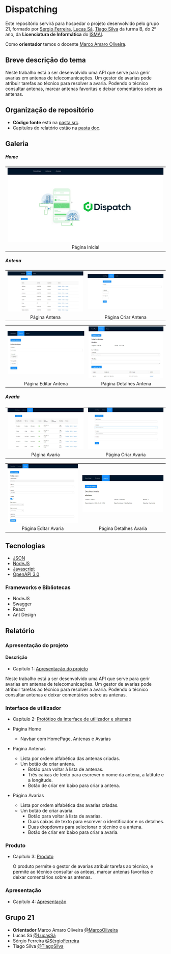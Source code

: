 # Dispatching

Este repositório servirá para hospedar o projeto desenvolvido pelo grupo 21, formado por [Sergio Ferreira](https://github.com/SergioDanielOsorioFerreira), [Lucas Sá](https://github.com/lucassodresa), [Tiago Silva](https://github.com/TiagoSVA) da turma B, do 2º ano, da **Licenciatura de Informática** do [ISMAI](https://www.ismai.pt/pt).

Como **orientador** temos o docente [Marco Amaro Oliveira](https://github.com/MarcoAmaroOliveira).

## Breve descrição do tema

Neste trabalho está a ser desenvolvido uma API que serve para gerir avarias em antenas de telecomunicações. Um gestor de avarias pode atribuir tarefas ao técnico para resolver a avaria. Podendo o técnico consultar antenas, marcar antenas favoritas e deixar comentários sobre as antenas.

## Organização de repositório

- **Código fonte** está na [pasta src](https://github.com/gestao-avarias/dispatching-api/tree/master/src).
- Capítulos do relatório estão na [pasta doc](https://github.com/gestao-avarias/dispatching-api/tree/master/doc).

## Galeria

##### Home

|                                             |
| :-----------------------------------------: |
| ![HomePage](doc/images/Depois/HomePage.JPG) |
|               Página Inicial                |

##### Antena

|                                                 |                                                           |
| :---------------------------------------------: | :-------------------------------------------------------: |
| ![AntenaPage](doc/images/Depois/AntenaPage.JPG) | ![CriarAntenaPage](doc/images/Depois/CriarAntenaPage.JPG) |
|                  Página Antena                  |                    Página Criar Antena                    |

|                                                             |                                                                  |
| :---------------------------------------------------------: | :--------------------------------------------------------------: |
| ![PáginaEditarAntena](doc/images/Depois/AntenaEditPage.JPG) | ![PáginaDetalhesAntena](doc/images/Depois/AntenaDetalhePage.JPG) |
|                    Página Editar Antena                     |                      Página Detalhes Antena                      |

##### Avaria

|                                                 |                                                           |
| :---------------------------------------------: | :-------------------------------------------------------: |
| ![AvariaPage](doc/images/Depois/AvariaPage.JPG) | ![CriarAvariaPage](doc/images/Depois/CriarAvariaPage.JPG) |
|                  Página Avaria                  |                    Página Criar Avaria                    |

|                                                             |                                                                  |
| :---------------------------------------------------------: | :--------------------------------------------------------------: |
| ![PáginaEditarAvaria](doc/images/Depois/AvariaEditPage.JPG) | ![PáginaDetalhesAvaria](doc/images/Depois/AvariaDetalhePage.JPG) |
|                    Página Editar Avaria                     |                      Página Detalhes Avaria                      |

## Tecnologias

- [JSON](https://www.json.org)
- [NodeJS](https://nodejs.org)
- [Javascript](https://developer.mozilla.org/en-US/docs/Web/JavaScript)
- [OpenAPI 3.0](https://swagger.io)

### Frameworks e Bibliotecas

- NodeJS
- Swagger
- React
- Ant Design

## Relatório

### Apresentação do projeto

#### Descrição

- Capítulo 1: [Apresentação do projeto](doc/c1.md)

Neste trabalho está a ser desenvolvido uma API que serve para gerir avarias em antenas de telecomunicações. Um gestor de avarias pode atribuir tarefas ao técnico para resolver a avaria. Podendo o técnico consultar antenas e deixar comentários sobre as antenas.

### Interface de utilizador

- Capítulo 2: [Protótipo da interface de utilizador e sitemap](doc/c2.md)

- Página Home
  - Navbar com HomePage, Antenas e Avarias
- Página Antenas
  - Lista por ordem alfabética das antenas criadas.
  - Um botão de criar antena.
    - Botão para voltar à lista de antenas.
    - Três caixas de texto para escrever o nome da antena, a latitute e a longitude.
    - Botão de criar em baixo para criar a antena.
- Página Avarias

  - Lista por ordem alfabética das avarias criadas.
  - Um botão de criar avaria.
    - Botão para voltar à lista de avarias.
    - Duas caixas de texto para escrever o identificador e os detalhes.
    - Duas dropdowns para selecionar o técnino e a antena.
    - Botão de criar em baixo para criar a avaria.

### Produto

- Capítulo 3: [Produto](doc/c3.md)

  O produto permite o gestor de avarias atribuir tarefas ao técnico, e permite ao técnico consultar as anteas, marcar antenas favoritas e deixar comentários sobre as antenas.

### Apresentação

- Capítulo 4: [Apresentação](doc/c4.md)

## Grupo 21

- **Orientador** Marco Amaro Oliveira [@MarcoOliveira](https://github.com/marcoamarooliveira)
- Lucas Sá [@LucasSá](https://github.com/lucassodresa)
- Sérgio Ferreira [@SérgioFerreira](https://github.com/SergioDanielOsorioFerreira)
- Tiago Silva [@TiagoSilva](https://github.com/TiagoSva)
